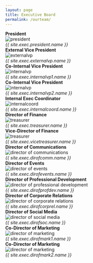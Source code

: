 ```yaml
---
layout: page
title: Executive Board
permalink: /ourteam/
---
```


<div class="row">
  <div class="column">
    <strong>President</strong><br>
    <img src="{{ site.exec.president.file_path }}" alt='president' class='exec' />
    <br><em>{{ site.exec.president.name }}</em>
  </div>
  <div class="column">
    <strong>External Vice President</strong><br>
    <img src="{{ site.exec.externalvp.file_path }}" alt='externalvp' class='exec' />
    <br><em>{{ site.exec.externalvp.name }}</em>
  </div>
</div>

<div class="row">
  <div class="column">
    <strong>Co-Internal Vice President</strong><br>
    <img src="{{ site.exec.internalvp1.file_path }}" alt='internalvp' class='exec' />
    <br><em>{{ site.exec.internalvp1.name }}</em>
  </div>
  <div class="column">
    <strong>Co-Internal Vice President</strong><br>
    <img src="{{ site.exec.internalvp2.file_path }}" alt='internalvp' class='exec' />
    <br><em>{{ site.exec.internalvp2.name }}</em>
  </div>
  <div class="column">
    <strong>Internal Exec Coordinator</strong><br>
    <img src="{{ site.exec.internalcoord.file_path }}" alt='internalcoord' class='exec' />
    <br><em>{{ site.exec.internalcoord.name }}</em>
  </div>
</div>

<div class="row">
  <div class="column">
    <strong>Director of Finance</strong><br>
    <img src="{{ site.exec.treasurer.file_path }}" alt='treasurer' class='exec' /> 
    <br><em>{{ site.exec.treasurer.name }}</em>
  </div>
  <div class="column">
    <strong>Vice-Director of Finance</strong><br>
    <img src="{{ site.exec.vicetreasurer.file_path }}" alt='treasurer' class='exec' /> 
    <br><em>{{ site.exec.vicetreasurer.name }}</em>
  </div>
  <div class="column">
    <strong>Director of Communications</strong><br>
    <img src="{{ site.exec.dirofcomm.file_path }}" alt='director of communications' class='exec' /> 
    <br><em>{{ site.exec.dirofcomm.name }}</em>
  </div>
</div>

<div class="row">
  <div class="column">
    <strong>Director of Events</strong><br>
    <img src="{{ site.exec.dirofevents.file_path }}" alt='director of events' class='exec' />
    <br><em>{{ site.exec.dirofevents.name }}</em>
  </div>
  <div class="column">
    <strong>Director of Professional Development</strong><br>
    <img src="{{ site.exec.dirofprofdev.file_path }}" alt='director of professional development' class='exec' />
    <br><em>{{ site.exec.dirofprofdev.name }}</em>
  </div>
  <div class="column">
    <strong>Director of Corporate Relations</strong><br>
    <img src="{{ site.exec.dirofcorprel.file_path }}" alt='director of corporate relations' class='exec' />
    <br><em>{{ site.exec.dirofcorprel.name }}</em>
  </div>
</div>

<div class="row">
  <div class="column">
    <strong>Director of Social Media</strong><br>
    <img src="{{ site.exec.dirofsoc.file_path }}" alt='director of social media' class='exec' /> 
    <br><em>{{ site.exec.dirofsoc.name }}</em>
  </div>
  <div class="column">
    <strong>Co-Director of Marketing</strong><br>
    <img src="{{ site.exec.dirofmark1.file_path }}" alt='director of marketing' class='exec' /> 
    <br><em>{{ site.exec.dirofmark1.name }}</em>
  </div>
  <div class="column">
    <strong>Co-Director of Marketing</strong><br>
    <img src="{{ site.exec.dirofmark2.file_path }}" alt='director of marketing' class='exec' /> 
    <br><em>{{ site.exec.dirofmark2.name }}</em>
  </div>
</div>
